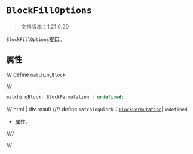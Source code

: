 # `BlockFillOptions`

> 文档版本：1.21.0.20

`BlockFillOptions`接口。

## 属性

/// define
`matchingBlock`


///

```js
matchingBlock: BlockPermutation | undefined;
```

/// html | div.result
//// define
`matchingBlock`：[`BlockPermutation`](./blockpermutation.md)|`undefined`

- 属性。


////

///

